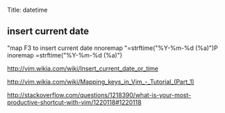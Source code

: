 Title: datetime

## insert current date
"map F3 to insert current date
nnoremap <F3> "=strftime("%Y-%m-%d (%a)")<CR>P
inoremap <F3> <C-R>=strftime("%Y-%m-%d (%a)")<CR>

http://vim.wikia.com/wiki/Insert_current_date_or_time

http://vim.wikia.com/wiki/Mapping_keys_in_Vim_-_Tutorial_(Part_1)

http://stackoverflow.com/questions/1218390/what-is-your-most-productive-shortcut-with-vim/1220118#1220118
